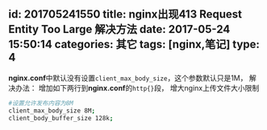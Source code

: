 id: 201705241550
title: nginx出现413 Request Entity Too Large 解决方法
date: 2017-05-24 15:50:14
categories: 其它
tags: [nginx,笔记]
type: 4
---------
**nginx.conf**中默认没有设置`client_max_body_size`，这个参数默认只是1M，
解决办法：
增加如下两行到**nginx.conf**的`http{}`段， 增大nginx上传文件大小限制
```bash
#设置允许发布内容为8M
client_max_body_size 8M;
client_body_buffer_size 128k;
```

